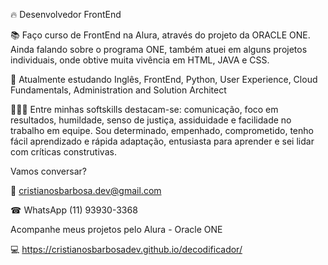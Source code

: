  🔥 Desenvolvedor FrontEnd 

 📚 Faço curso de FrontEnd na Alura, através do projeto da ORACLE ONE. Ainda falando sobre o programa ONE, também atuei em alguns projetos individuais, onde obtive muita vivência em HTML, JAVA e CSS.

 🧠 Atualmente estudando Inglês, FrontEnd, Python, User Experience, Cloud Fundamentals, Administration and Solution Architect
  
 👩🏾‍🎓 Entre minhas softskills destacam-se: comunicação, foco em resultados, humildade, senso de justiça, assiduidade e facilidade no trabalho em equipe. 
 Sou determinado, empenhado, comprometido, tenho fácil aprendizado e rápida adaptação, entusiasta para aprender e sei lidar com críticas construtivas.
 
 Vamos conversar?
 
 📧 cristianosbarbosa.dev@gmail.com
 
 ☎ WhatsApp (11) 93930-3368
 
 Acompanhe meus projetos pelo Alura - Oracle ONE
 
 💻 https://cristianosbarbosadev.github.io/decodificador/  
 
